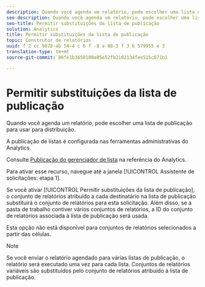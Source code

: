 ```yaml
---
description: Quando você agenda um relatório, pode escolher uma lista de publicação para usar para distribuição.
seo-description: Quando você agenda um relatório, pode escolher uma lista de publicação para usar para distribuição.
seo-title: Permitir substituições da lista de publicação
solution: Analytics
title: Permitir substituições da lista de publicação
topic: Construtor de relatórios
uuid: f 2 cc 9878-ab 54-4 c 6 f -8 a 88-3 f 3 b 579955 e 3
translation-type: tm+mt
source-git-commit: 86fe1b3650100a05e52fb2102134fee515c871b1

---
```



# Permitir substituições da lista de publicação

Quando você agenda um relatório, pode escolher uma lista de publicação para usar para distribuição.

A publicação de listas é configurada nas ferramentas administrativas do Analytics.

Consulte [Publicação do gerenciador de lista](https://marketing.adobe.com/resources/help/en_US/reference/index.html?f=publishing_list) na referência do Analytics.

Para ativar esse recurso, navegue até a janela [!UICONTROL Assistente de solicitações: etapa 1].

Se você ativar [!UICONTROL Permitir substituições da lista de publicação], o conjunto de relatórios atribuído a cada destinatário na lista de publicação substituirá o conjunto de relatórios para esta solicitação. Além disso, se a pasta de trabalho contiver vários conjuntos de relatórios, a ID do conjunto de relatórios associada à lista de publicação será usada.

Esta opção não está disponível para conjuntos de relatórios selecionados a partir das células.

>[!NOTE]
>
>Se você enviar o relatório agendado para várias listas de publicação, o relatório será executado uma vez para cada lista. Conjuntos de relatórios variáveis são substituídos pelo conjunto de relatórios atribuído à lista de publicação.

